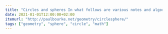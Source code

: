```yaml
---
title: "Circles and spheres In what follows are various notes and algorithms dealing with circles and spheres."
date: 2021-01-01T12:00:00+02:00
itemurl: "http://paulbourke.net/geometry/circlesphere/"
tags: ["geometry", "sphere", "circle", "math"]
---
```


